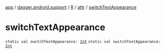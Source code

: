 [app](../../../index.md) / [dagger.android.support](../../index.md) / [R](../index.md) / [attr](index.md) / [switchTextAppearance](./switch-text-appearance.md)

# switchTextAppearance

`static val switchTextAppearance: `[`Int`](https://kotlinlang.org/api/latest/jvm/stdlib/kotlin/-int/index.html)
`static val switchTextAppearance: `[`Int`](https://kotlinlang.org/api/latest/jvm/stdlib/kotlin/-int/index.html)